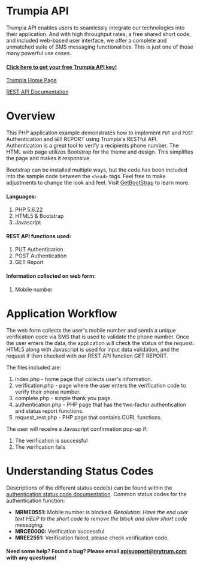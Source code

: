 # Trumpia API #
Trumpia API enables users to seamlessly integrate our technologies into their application. And with high throughput rates, a free shared short code, and included web-based user interface, we offer a complete and unmatched suite of SMS messaging functionalities. This is just one of those many powerful use cases.

#### [Click here to get your free Trumpia API key!](https://api.trumpia.com) ####

[Trumpia Home Page](https://trumpia.com)

[REST API Documentation](http://api.trumpia.com/docs/rest/overview.php)

# Overview #
This PHP application example demonstrates how to implement `PUT` and `POST` Authentication and `GET` REPORT using Trumpia's RESTful API. Authentication is a great tool to verify a recipients phone number. The HTML web page utilizes Bootstrap for the theme and design. This simplifies the page and makes it responsive.

Bootstrap can be installed multiple ways, but the code has been included into the sample code between the `<head>` tags. Feel free to make adjustments to change the look and feel. Visit [GetBootStrap](https://getbootstrap.com/docs/4.0/getting-started/introduction/) to learn more.

#### Languages: ####
1. PHP 5.6.22
2. HTML5 & Bootstrap
3. Javascript

#### REST API functions used: ####
1. PUT Authentication
2. POST Authentication
3. GET Report

#### Information collected on web form: ####
1. Mobile number

# Application Workflow #
The web form collects the user's mobile number and sends a unique verification code via SMS that is used to validate the phone number. Once the user enters the data, the application will check the status of the request. HTML5 along with Javascript is used for input data validation, and the request if then checked with our REST API function GET REPORT.

The files included are:
1. index.php - home page that collects user's information.
2. verification.php - page where the user enters the verification code to verify their phone number.
3. complete.php - simple thank you page.
4. authentication.php - PHP page that has the two-factor authentication and status report functions.
5. request_rest.php - PHP page that contains CURL functions.

The user will receive a Javascript confirmation pop-up if:
1. The verification is successful
2. The verification fails


# Understanding Status Codes #
Descriptions of the different status code(s) can be found within the [authentication status code documentation](http://trumpia.com/api/docs/rest/status-code/authentication.php). Common status codes for the authentication function:
* **MRME0551:** Mobile number is blocked. *Resolution: Have the end user text HELP to the short code to remove the block and allow short code messaging.*
* **MRCE0000:** Verification successful
* **MREE2551:** Verification failed, please check verification code.

#### Need some help? Found a bug? Please email [apisupport@mytrum.com](mailto:apisupport@mytrum.com) with any questions! ####
